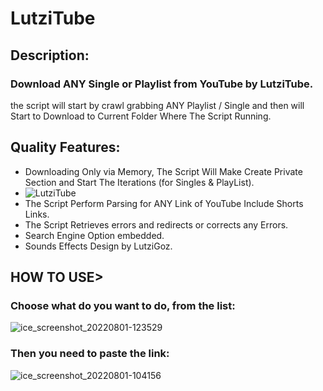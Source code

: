 # LutziTube
## Description:
### Download ANY Single or Playlist from YouTube by LutziTube.
the script will start by crawl grabbing ANY Playlist / Single and then will Start to Download to Current Folder Where The Script Running.

## Quality Features:
* Downloading Only via Memory, The Script Will Make Create Private Section and Start The Iterations (for Singles & PlayList).
* ![LutziTube](https://user-images.githubusercontent.com/45577616/182126852-db903747-6012-423f-85b0-0d6fec00d551.gif)
* The Script Perform Parsing for ANY Link of YouTube Include Shorts Links.
* The Script Retrieves errors and redirects or corrects any Errors.
* Search Engine Option embedded.
* Sounds Effects Design by LutziGoz.


## HOW TO USE>
### Choose what do you want to do, from the list:
![ice_screenshot_20220801-123529](https://user-images.githubusercontent.com/45577616/182119646-32be9009-dd5c-4eaa-bc15-18bac3b674f4.png)
### Then you need to paste the link:
![ice_screenshot_20220801-104156](https://user-images.githubusercontent.com/45577616/182098424-3e84d1e3-8276-44a5-863d-81d4c137ebcf.png)
